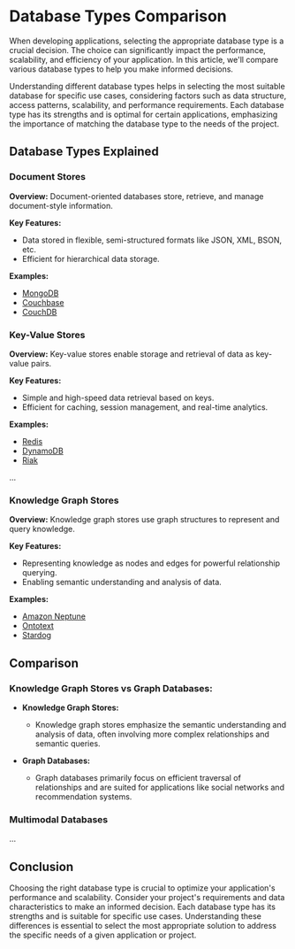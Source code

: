 # Database Types Comparison

When developing applications, selecting the appropriate database type is a crucial decision. The choice can significantly impact the performance, scalability, and efficiency of your application. In this article, we'll compare various database types to help you make informed decisions.

Understanding different database types helps in selecting the most suitable database for specific use cases, considering factors such as data structure, access patterns, scalability, and performance requirements. Each database type has its strengths and is optimal for certain applications, emphasizing the importance of matching the database type to the needs of the project.

## Database Types Explained

### Document Stores

**Overview:**
Document-oriented databases store, retrieve, and manage document-style information.

**Key Features:**
- Data stored in flexible, semi-structured formats like JSON, XML, BSON, etc.
- Efficient for hierarchical data storage.

**Examples:**
- [MongoDB](https://www.mongodb.com/)
- [Couchbase](https://www.couchbase.com/)
- [CouchDB](http://couchdb.apache.org/)

### Key-Value Stores

**Overview:**
Key-value stores enable storage and retrieval of data as key-value pairs.

**Key Features:**
- Simple and high-speed data retrieval based on keys.
- Efficient for caching, session management, and real-time analytics.

**Examples:**
- [Redis](https://redis.io/)
- [DynamoDB](https://aws.amazon.com/dynamodb/)
- [Riak](https://riak.com/)

...

### Knowledge Graph Stores

**Overview:**
Knowledge graph stores use graph structures to represent and query knowledge.

**Key Features:**
- Representing knowledge as nodes and edges for powerful relationship querying.
- Enabling semantic understanding and analysis of data.

**Examples:**
- [Amazon Neptune](https://aws.amazon.com/neptune/)
- [Ontotext](https://www.ontotext.com/)
- [Stardog](https://www.stardog.com/)

## Comparison

### Knowledge Graph Stores vs Graph Databases:

- **Knowledge Graph Stores:**
  - Knowledge graph stores emphasize the semantic understanding and analysis of data, often involving more complex relationships and semantic queries.
  
- **Graph Databases:**
  - Graph databases primarily focus on efficient traversal of relationships and are suited for applications like social networks and recommendation systems.

### Multimodal Databases

...

## Conclusion

Choosing the right database type is crucial to optimize your application's performance and scalability. Consider your project's requirements and data characteristics to make an informed decision. Each database type has its strengths and is suitable for specific use cases. Understanding these differences is essential to select the most appropriate solution to address the specific needs of a given application or project.
